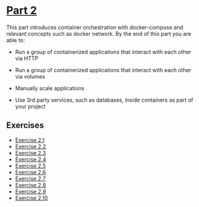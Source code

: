 # [Part 2](https://devopswithdocker.com/part2/)

This part introduces container orchestration with docker-compose and relevant concepts such as docker network. By the end of this part you are able to:

- Run a group of containerized applications that interact with each other via HTTP

- Run a group of containerized applications that interact with each other via volumes

- Manually scale applications

- Use 3rd party services, such as databases, inside containers as part of your project

## Exercises

- [Exercise 2.1](./2.1)
- [Exercise 2.2](./2.2)
- [Exercise 2.3](./2.3)
- [Exercise 2.4](./2.4)
- [Exercise 2.5](./2.5)
- [Exercise 2.6](./2.6)
- [Exercise 2.7](./2.7)
- [Exercise 2.8](./2.8)
- [Exercise 2.9](./2.9)
- [Exercise 2.10](./2.10)
